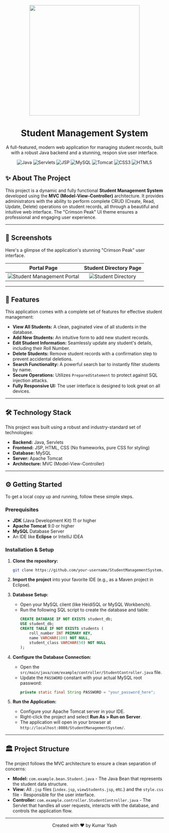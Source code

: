<p align="center">
<!--   <img src="https://media.giphy.com/media/zhJ55MqoYiVzi/giphy.gif" width="200"> -->
  <img src="https://media.giphy.com/media/RbDKaczqWovIugyJmW/giphy.gif" width="350">
</p>
             
<h1 align="center">Student Management System</h1>                                                
                                  
<p align="center">
  A full-featured, modern web application for managing student records, built with a robust Java backend and a stunning, respon sive user interface.
</p>                        
                   
<p align="center">
    <img src="https://img.shields.io/badge/Java-ED8B00?style=for-the-badge&logo=openjdk&logoColor=white" alt="Java">
    <img src="https://img.shields.io/badge/Servlets-D02324?style=for-the-badge&logo=apache&logoColor=white" alt="Servlets">
    <img src="https://img.shields.io/badge/JSP-1B75BB?style=for-the-badge&logo=oracle&logoColor=white" alt="JSP">
    <img src="https://img.shields.io/badge/MySQL-4479A1?style=for-the-badge&logo=mysql&logoColor=white" alt="MySQL">
    <img src="https://img.shields.io/badge/Apache_Tomcat-F8DC75?style=for-the-badge&logo=apache-tomcat&logoColor=black" alt="Tomcat">
    <img src="https://img.shields.io/badge/CSS3-1572B6?style=for-the-badge&logo=css3&logoColor=white" alt="CSS3">
    <img src="https://img.shields.io/badge/HTML5-E34F26?style=for-the-badge&logo=html5&logoColor=white" alt="HTML5">
</p>

## ✨ About The Project

This project is a dynamic and fully functional **Student Management System** developed using the **MVC (Model-View-Controller)** architecture. It provides administrators with the ability to perform complete CRUD (Create, Read, Update, Delete) operations on student records, all through a beautiful and intuitive web interface. The "Crimson Peak" UI theme ensures a professional and engaging user experience.

---

## 📸 Screenshots

Here's a glimpse of the application's stunning "Crimson Peak" user interface.

| Portal Page | Student Directory Page |
| :---: | :---: |
| ![Student Management Portal](https://github.com/user-attachments/assets/8a443e49-92ba-4aed-9a6c-645bb80709bb) | ![Student Directory](https://github.com/user-attachments/assets/305d4ab6-34e0-4acd-9ece-ceaaa956e0ef)
 

---


## 🚀 Features

This application comes with a complete set of features for effective student management:

*   **View All Students:** A clean, paginated view of all students in the database.
*   **Add New Students:** An intuitive form to add new student records.
*   **Edit Student Information:** Seamlessly update any student's details, including their Roll Number.
*   **Delete Students:** Remove student records with a confirmation step to prevent accidental deletions.
*   **Search Functionality:** A powerful search bar to instantly filter students by name.
*   **Secure Operations:** Utilizes `PreparedStatement` to protect against SQL injection attacks.
*   **Fully Responsive UI:** The user interface is designed to look great on all devices.

---

## 🛠️ Technology Stack

This project was built using a robust and industry-standard set of technologies:

*   **Backend:** Java, Servlets
*   **Frontend:** JSP, HTML, CSS (No frameworks, pure CSS for styling)
*   **Database:** MySQL
*   **Server:** Apache Tomcat
*   **Architecture:** MVC (Model-View-Controller)

---

## ⚙️ Getting Started

To get a local copy up and running, follow these simple steps.

### Prerequisites

*   **JDK** (Java Development Kit) 11 or higher
*   **Apache Tomcat** 9.0 or higher
*   **MySQL** Database Server
*   An IDE like **Eclipse** or IntelliJ IDEA

### Installation & Setup

1.  **Clone the repository:**
    ```sh
    git clone https://github.com/your-username/StudentManagementSystem.git
    ```

2.  **Import the project** into your favorite IDE (e.g., as a Maven project in Eclipse).

3.  **Database Setup:**
    *   Open your MySQL client (like HeidiSQL or MySQL Workbench).
    *   Run the following SQL script to create the database and table:
        ```sql
        CREATE DATABASE IF NOT EXISTS student_db;
        USE student_db;
        CREATE TABLE IF NOT EXISTS students (
            roll_number INT PRIMARY KEY,
            name VARCHAR(100) NOT NULL,
            student_class VARCHAR(50) NOT NULL
        );
        ```

4.  **Configure the Database Connection:**
    *   Open the `src/main/java/com/example/controller/StudentController.java` file.
    *   Update the `PASSWORD` constant with your actual MySQL root password:
        ```java
        private static final String PASSWORD = "your_password_here";
        ```

5.  **Run the Application:**
    *   Configure your Apache Tomcat server in your IDE.
    *   Right-click the project and select **Run As > Run on Server**.
    *   The application will open in your browser at `http://localhost:8080/StudentManagementSystem/`.

---

## 🏛️ Project Structure

The project follows the MVC architecture to ensure a clean separation of concerns:

*   **Model:** `com.example.bean.Student.java` - The Java Bean that represents the student data structure.
*   **View:** All `.jsp` files (`index.jsp`, `viewStudents.jsp`, etc.) and the `style.css` file - Responsible for the user interface.
*   **Controller:** `com.example.controller.StudentController.java` - The Servlet that handles all user requests, interacts with the database, and controls the application flow.

---

<p align="center">
  Created with ❤️ by Kumar Yash
</p>
